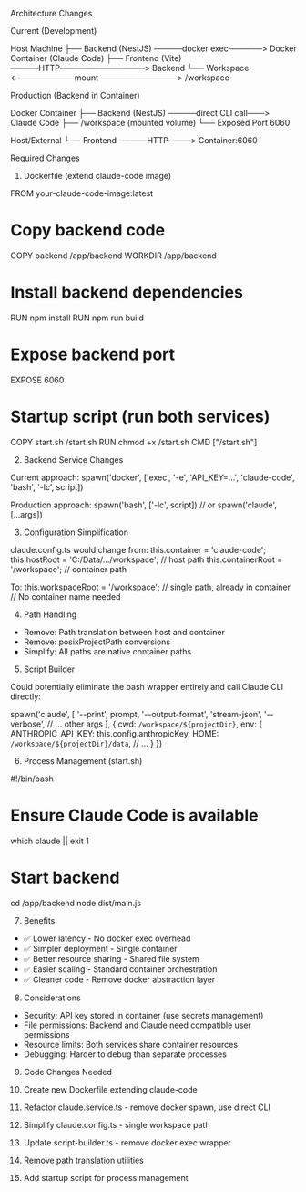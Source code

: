   Architecture Changes

  Current (Development)

  Host Machine
  ├── Backend (NestJS) ─────docker exec──────> Docker Container (Claude Code)
  ├── Frontend (Vite)  ─────HTTP───────────────> Backend
  └── Workspace ←──────────mount──────────────> /workspace

  Production (Backend in Container)

  Docker Container
  ├── Backend (NestJS) ─────direct CLI call───> Claude Code
  ├── /workspace (mounted volume)
  └── Exposed Port 6060

  Host/External
  └── Frontend ─────HTTP────> Container:6060

  Required Changes

  1. Dockerfile (extend claude-code image)

  FROM your-claude-code-image:latest

  # Copy backend code
  COPY backend /app/backend
  WORKDIR /app/backend

  # Install backend dependencies
  RUN npm install
  RUN npm run build

  # Expose backend port
  EXPOSE 6060

  # Startup script (run both services)
  COPY start.sh /start.sh
  RUN chmod +x /start.sh
  CMD ["/start.sh"]

  2. Backend Service Changes

  Current approach:
  spawn('docker', ['exec', '-e', 'API_KEY=...', 'claude-code', 'bash', '-lc', script])

  Production approach:
  spawn('bash', ['-lc', script])  // or spawn('claude', [...args])

  3. Configuration Simplification

  claude.config.ts would change from:
  this.container = 'claude-code';
  this.hostRoot = 'C:/Data/.../workspace';  // host path
  this.containerRoot = '/workspace';         // container path

  To:
  this.workspaceRoot = '/workspace';  // single path, already in container
  // No container name needed

  4. Path Handling

  - Remove: Path translation between host and container
  - Remove: posixProjectPath conversions
  - Simplify: All paths are native container paths

  5. Script Builder

  Could potentially eliminate the bash wrapper entirely and call Claude CLI directly:

  spawn('claude', [
    '--print', prompt,
    '--output-format', 'stream-json',
    '--verbose',
    // ... other args
  ], {
    cwd: `/workspace/${projectDir}`,
    env: {
      ANTHROPIC_API_KEY: this.config.anthropicKey,
      HOME: `/workspace/${projectDir}/data`,
      // ...
    }
  })

  6. Process Management (start.sh)

  #!/bin/bash
  # Ensure Claude Code is available
  which claude || exit 1

  # Start backend
  cd /app/backend
  node dist/main.js

  7. Benefits

  - ✅ Lower latency - No docker exec overhead
  - ✅ Simpler deployment - Single container
  - ✅ Better resource sharing - Shared file system
  - ✅ Easier scaling - Standard container orchestration
  - ✅ Cleaner code - Remove docker abstraction layer

  8. Considerations

  - Security: API key stored in container (use secrets management)
  - File permissions: Backend and Claude need compatible user permissions
  - Resource limits: Both services share container resources
  - Debugging: Harder to debug than separate processes

  9. Code Changes Needed

  1. Create new Dockerfile extending claude-code
  2. Refactor claude.service.ts - remove docker spawn, use direct CLI
  3. Simplify claude.config.ts - single workspace path
  4. Update script-builder.ts - remove docker exec wrapper
  5. Remove path translation utilities
  6. Add startup script for process management